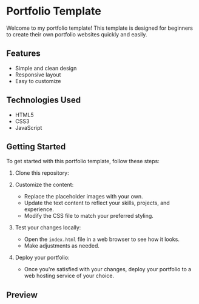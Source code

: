 # Portfolio Template

Welcome to my portfolio template! This template is designed for beginners to create their own portfolio websites quickly and easily.

## Features

- Simple and clean design
- Responsive layout
- Easy to customize

## Technologies Used

- HTML5
- CSS3
- JavaScript

## Getting Started

To get started with this portfolio template, follow these steps:

1. Clone this repository:

2. Customize the content:
   - Replace the placeholder images with your own.
   - Update the text content to reflect your skills, projects, and experience.
   - Modify the CSS file to match your preferred styling.

3. Test your changes locally:
   - Open the `index.html` file in a web browser to see how it looks.
   - Make adjustments as needed.

4. Deploy your portfolio:
   - Once you're satisfied with your changes, deploy your portfolio to a web hosting service of your choice.
  
     
## Preview
